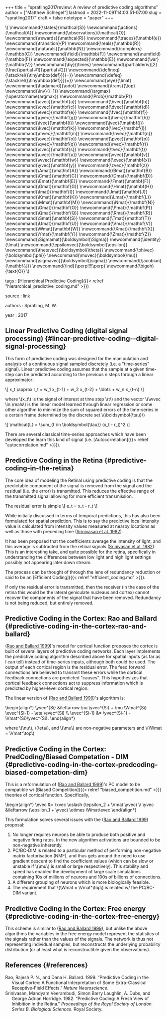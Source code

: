 +++
title = "spratling2017review: A review of predictive coding algorithms"
author = ["Matthew Schlegel"]
lastmod = 2022-11-09T14:03:51-07:00
slug = "spratling2017"
draft = false
notetype = "paper"
+++

\\( \newcommand{\states}{\mathcal{S}}
\newcommand{\actions}{\mathcal{A}}
\newcommand{\observations}{\mathcal{O}}
\newcommand{\rewards}{\mathcal{R}}
\newcommand{\traces}{\mathbf{e}}
\newcommand{\transition}{P}
\newcommand{\reals}{\mathbb{R}}
\newcommand{\naturals}{\mathbb{N}}
\newcommand{\complexs}{\mathbb{C}}
\newcommand{\field}{\mathbb{F}}
\newcommand{\numfield}{\mathbb{F}}
\newcommand{\expected}{\mathbb{E}}
\newcommand{\var}{\mathbb{V}}
\newcommand{\by}{\times}
\newcommand{\partialderiv}[2]{\frac{\partial #1}{\partial #2}}
\newcommand{\defineq}{\stackrel{{\tiny\mbox{def}}}{=}}
\newcommand{\defeq}{\stackrel{{\tiny\mbox{def}}}{=}}
\newcommand{\eye}{\Imat}
\newcommand{\hadamard}{\odot}
\newcommand{\trans}{\top}
\newcommand{\inv}{{-1}}
\newcommand{\argmax}{\operatorname{argmax}}
\newcommand{\Prob}{\mathbb{P}}
\newcommand{\avec}{\mathbf{a}}
\newcommand{\bvec}{\mathbf{b}}
\newcommand{\cvec}{\mathbf{c}}
\newcommand{\dvec}{\mathbf{d}}
\newcommand{\evec}{\mathbf{e}}
\newcommand{\fvec}{\mathbf{f}}
\newcommand{\gvec}{\mathbf{g}}
\newcommand{\hvec}{\mathbf{h}}
\newcommand{\ivec}{\mathbf{i}}
\newcommand{\jvec}{\mathbf{j}}
\newcommand{\kvec}{\mathbf{k}}
\newcommand{\lvec}{\mathbf{l}}
\newcommand{\mvec}{\mathbf{m}}
\newcommand{\nvec}{\mathbf{n}}
\newcommand{\ovec}{\mathbf{o}}
\newcommand{\pvec}{\mathbf{p}}
\newcommand{\qvec}{\mathbf{q}}
\newcommand{\rvec}{\mathbf{r}}
\newcommand{\svec}{\mathbf{s}}
\newcommand{\tvec}{\mathbf{t}}
\newcommand{\uvec}{\mathbf{u}}
\newcommand{\vvec}{\mathbf{v}}
\newcommand{\wvec}{\mathbf{w}}
\newcommand{\xvec}{\mathbf{x}}
\newcommand{\yvec}{\mathbf{y}}
\newcommand{\zvec}{\mathbf{z}}
\newcommand{\Amat}{\mathbf{A}}
\newcommand{\Bmat}{\mathbf{B}}
\newcommand{\Cmat}{\mathbf{C}}
\newcommand{\Dmat}{\mathbf{D}}
\newcommand{\Emat}{\mathbf{E}}
\newcommand{\Fmat}{\mathbf{F}}
\newcommand{\Gmat}{\mathbf{G}}
\newcommand{\Hmat}{\mathbf{H}}
\newcommand{\Imat}{\mathbf{I}}
\newcommand{\Jmat}{\mathbf{J}}
\newcommand{\Kmat}{\mathbf{K}}
\newcommand{\Lmat}{\mathbf{L}}
\newcommand{\Mmat}{\mathbf{M}}
\newcommand{\Nmat}{\mathbf{N}}
\newcommand{\Omat}{\mathbf{O}}
\newcommand{\Pmat}{\mathbf{P}}
\newcommand{\Qmat}{\mathbf{Q}}
\newcommand{\Rmat}{\mathbf{R}}
\newcommand{\Smat}{\mathbf{S}}
\newcommand{\Tmat}{\mathbf{T}}
\newcommand{\Umat}{\mathbf{U}}
\newcommand{\Vmat}{\mathbf{V}}
\newcommand{\Wmat}{\mathbf{W}}
\newcommand{\Xmat}{\mathbf{X}}
\newcommand{\Ymat}{\mathbf{Y}}
\newcommand{\Zmat}{\mathbf{Z}}
\newcommand{\Sigmamat}{\boldsymbol{\Sigma}}
\newcommand{\identity}{\Imat}
\newcommand{\epsilonvec}{\boldsymbol{\epsilon}}
\newcommand{\thetavec}{\boldsymbol{\theta}}
\newcommand{\phivec}{\boldsymbol{\phi}}
\newcommand{\muvec}{\boldsymbol{\mu}}
\newcommand{\sigmavec}{\boldsymbol{\sigma}}
\newcommand{\jacobian}{\mathbf{J}}
\newcommand{\ind}{\perp\!\!\!\!\perp}
\newcommand{\bigoh}{\text{O}}
\\)

tags
: [Hierarchical Predictive Coding]({{< relref "hierarchical_predictive_coding.md" >}})

source
: [link](https://www.sciencedirect.com/science/article/pii/S027826261530035X?casa_token=InNrJSl5f4QAAAAA:PBmcJF887TTbvY-o5oAjUxTxRSc2zJh8OtlXDO61erpnGmXMzlHRVeFeAVEc4Sb0ISGM_sYvYUg)

authors
: Spratling, M. W.

year
: 2017


## Linear Predictive Coding (digital signal processing) {#linear-predictive-coding--digital-signal-processing}

This form of predictive coding was designed for the manipulation and analysis of a continuous signal sampled discretely (i.e. a "time-series" signal). Linear predictive coding assumes that the sample at a given time-step can be predicted according to the previous n steps through a linear approximator:

\\[
x\_t \approx r\_t = w\_1 x\_{t-1} + w\_2 x\_{t-2} + \ldots + w\_n x\_{t-n}
\\]

where \\(x\_t\\) is the signal of interest at time step \\(t\\) and the vector \\(\wvec \in \reals\\) is the linear model learned through linear regression or some other algorithm to minimize the sum of squared errors of the time-series in a certain frame determined by the discrete set \\(\boldsymbol{\tau}\\)

\\[
\mathcal{L} = \sum\_{t \in \boldsymbol{\tau}} (x\_t - r\_t)^2
\\]

There are several classical time-series approaches which have been developed the learn this kind of signal (i.e. [Autocorrelation]({{< relref "autocorrelation.md" >}})).


## Predictive Coding in the Retina {#predictive-coding-in-the-retina}

The core idea of modeling the Retinal using predictive coding is that the predictable component of the signal is removed from the signal and the residual (i.e. the error) is transmitted. This reduces the effective range of the transmitted signal allowing for more efficient transmission.

The residual error is simple
\\[
e\_t = x\_t - r\_t
\\]

While initially discussed in terms of temporal predictions, this has also been formulated for spatial prediction. This is to say the predictive local intensity value is calculated from intensity values measured at nearby locations as well as those with preceding time (<a href="#citeproc_bib_item_2">Srinivasan et al. 1982</a>).

It has been proposed that the coefficients average the intensity of light, and this average is subtracted from the retinal signals (<a href="#citeproc_bib_item_2">Srinivasan et al. 1982</a>). This is an interesting take, and quite possible for the retina, specifically in understanding the differences between low light and high light settings possibly not appearing later down stream.

The process can be thought of through the lens of redundancy reduction or said to be an [Efficient Coding]({{< relref "efficient_coding.md" >}}).

<div class="note">

If only the residual error is transmitted, then the receiver (in the case of the retina this would be the lateral geniculate nucleaus and cortex) cannot recover the components of the signal that have been removed. Redundancy is not being reduced, but entirely removed.

</div>


## Predictive Coding in the Cortex: Rao and Ballard {#predictive-coding-in-the-cortex-rao-and-ballard}

(<a href="#citeproc_bib_item_1">Rao and Ballard 1999</a>)'s model for cortical function proposes the cortex is built of several layers of predictive coding networks. Each layer implements the predictive coding algorithm described above for spatial inputs (as far as I can tell) instead of time-series inputs, although both could be used. The output of each cortical region is the residual error. The feed forward connections are believed to transmit these errors while the cortical feedback connections are predicted "causes". This hypothesizes that cortical feedback connections act to suppress information which is predicted by higher-level cortical region.

The linear version of (<a href="#citeproc_bib_item_1">Rao and Ballard 1999</a>)'s algorithm is:

\begin{align\*}
\yvec^{Si} &\leftarrow \nu \yvec^{Si} + \mu \Wmat^{Si} \evec^{Si-1} - \eta \evec^{Si} \\\\
\evec^{Si-1} &= \yvec^{Si-1} - \Vmat^{Si}\yvec^{Si}.
\end{align\*}

where \\(\nu\\), \\(\eta\\), and \\(\mu\\) are non-negative parameters and \\(\Wmat = \Vmat^\top\\)


## Predictive Coding in the Cortex: PredCoding/Biased Competation - DIM {#predictive-coding-in-the-cortex-predcoding-biased-competation-dim}

This is a reformulation of (<a href="#citeproc_bib_item_1">Rao and Ballard 1999</a>)'s PC model to be compatible w/ [Biased Competition]({{< relref "biased_competition.md" >}}) theories of cortical function. Specifically,

\begin{align\*}
\evec &= \xvec \oslash (\epsilon\_2 + \Vmat \yvec) \\\\
\yvec &\leftarrow (\epsilon\_1 + \yvec) \otimes \Wmat\evec
\end{align\*}

This formulation solves several issues with the (<a href="#citeproc_bib_item_1">Rao and Ballard 1999</a>) proposal:

1.  No longer requires neurons be able to produce both positive and negative firing rates. In the new algorithm activations are bounded to be non-negative inherently.
2.  PC/BC-DIM is related to a particular method of performing non-negative matrix factorisation (NMF), and thus gets around the need to use gradient descent to find the coefficient values (which can be slow or unstable if \\(\mu\\) is small or large respectively). This stability and speed has enabled the development of large scale simulations containing 10s of millions of neurons and 100s of billions of connections.
3.  A different grouping of neurons which is more biologically feasible.
4.  The requirement that \\(\Wmat = \Vmat^\top\\) is related w/ the PC/BC-DIM variant.


## Predictive Coding in the Cortex: Free energy {#predictive-coding-in-the-cortex-free-energy}

This scheme is similar to (<a href="#citeproc_bib_item_1">Rao and Ballard 1999</a>), but unlike the above algorithms the variables in the free energy model represent the statistics of the signals rather than the values of the signals. The network is thus not representing individual samples, but reconstructs the underlying probability distribution (or at least what is reconstructible given the observations).


## References {#references}



<style>.csl-entry{text-indent: -1.5em; margin-left: 1.5em;}</style><div class="csl-bib-body">
  <div class="csl-entry"><a id="citeproc_bib_item_1"></a>Rao, Rajesh P. N., and Dana H. Ballard. 1999. “Predictive Coding in the Visual Cortex: A Functional Interpretation of Some Extra-Classical Receptive-Field Effects.” <i>Nature Neuroscience</i>.</div>
  <div class="csl-entry"><a id="citeproc_bib_item_2"></a>Srinivasan, Mandyam Veerambudi, Simon Barry Laughlin, A. Dubs, and George Adrian Horridge. 1982. “Predictive Coding: A Fresh View of Inhibition in the Retina.” <i>Proceedings of the Royal Society of London. Series B. Biological Sciences</i>. Royal Society.</div>
</div>
